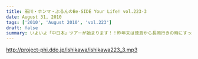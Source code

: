 ```yaml
---
title: 石川・ホンマ・ぶるんのBe-SIDE Your Life! vol.223-3
date: August 31, 2010
tags: ['2010', 'August 2010', 'vol.223']
draft: false
summary: いよいよ「中日本」ツアーが始まります！！昨年末は徳島から長岡行きの時にすっ飛ばしていった富山にも出没する予定・・・はたして・・・ツイッター登録してみよう～～ホンマさんが行脚実況する予定ですぜ。NAMAE
---
```


http://project-phi.ddo.jp/ishikawa/ishikawa223_3.mp3